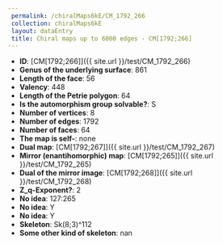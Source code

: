 ```yaml
--- 
 permalink: /chiralMaps6kE/CM_1792_266 
 collection: chiralMaps6kE
 layout: dataEntry
 title: Chiral maps up to 6000 edges - CM[1792;266]
---
```


- **ID**: [CM[1792;266]]({{ site.url }}/test/CM_1792_266)
- **Genus of the underlying surface**: 861
- **Length of the face**: 56
- **Valency**: 448
- **Length of the Petrie polygon**: 64
- **Is the automorphism group solvable?**: S
- **Number of vertices**: 8
- **Number of edges**: 1792
- **Number of faces**: 64
- **The map is self-**: none
- **Dual map**: [CM[1792;267]]({{ site.url }}/test/CM_1792_267)
- **Mirror (enantihomorphic) map**: [CM[1792;265]]({{ site.url }}/test/CM_1792_265)
- **Dual of the mirror image**: [CM[1792;268]]({{ site.url }}/test/CM_1792_268)
- **Z_q-Exponent?**: 2
- **No idea**:  127:265
- **No idea**: Y
- **No idea**: Y
- **Skeleton**: Sk(8;3)^112
- **Some other kind of skeleton**: nan
